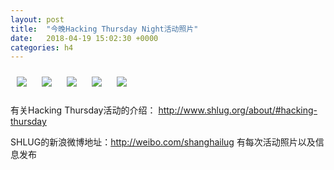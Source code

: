 ```yaml
---
layout: post
title:  "今晚Hacking Thursday Night活动照片"
date:   2018-04-19 15:02:30 +0000
categories: h4
---
```


[<img style='margin:10px;' src='/res2018/i419.h4/i419_2012_0200+08.1920p.jpg'>](/res2018/i419.h4/i419_2012_0200+08.JPG)
[<img style='margin:10px;' src='/res2018/i419.h4/i419_2013_2900+08.1920p.jpg'>](/res2018/i419.h4/i419_2013_2900+08.JPG)
[<img style='margin:10px;' src='/res2018/i419.h4/i419_2015_5700+08.1920p.jpg'>](/res2018/i419.h4/i419_2015_5700+08.JPG)
[<img style='margin:10px;' src='/res2018/i419.h4/i419_2039_3300+08.1920p.jpg'>](/res2018/i419.h4/i419_2039_3300+08.JPG)
[<img style='margin:10px;' src='/res2018/i419.h4/i419_2103_3700+08.1920p.jpg'>](/res2018/i419.h4/i419_2103_3700+08.JPG)

有关Hacking Thursday活动的介绍：
http://www.shlug.org/about/#hacking-thursday

SHLUG的新浪微博地址：http://weibo.com/shanghailug 有每次活动照片以及信息发布


